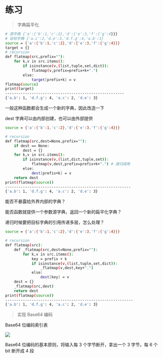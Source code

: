 # 练习

>  字典扁平化

```bash
# 源字典 {'a':{'b':1,'c':2},'d':{'e':3,'f':{'g':4}}}
# 目标字典 {'a.c':2,'d.e':3,'d.f.g':4,'a.b':1}
source = {'a':{'b':1,'c':2},'d':{'e':3,'f':{'g':4}}}
target = {}
# recursion
def flatmap(src,prefix=""):
    for k,v in src.items():
        if isinstance(v,(list,tuple,set,dict)):
            flatmap(v,prefix=prefix+k+".")
        else:
            target[prefix+k] = v
flatmap(source)
print(target)
------------------------------------------------------
{'a.b': 1, 'd.f.g': 4, 'a.c': 2, 'd.e': 3}
```

一般这种函数都会生成一个新的字典，因此改造一下

dest 字典可以由内部创建，也可以由外部提供

```bash
source = {'a':{'b':1,'c':2},'d':{'e':3,'f':{'g':4}}}

# recursion
def flatmap(src,dest=None,prefix=""):
    if dest == None:
        dest = {}
    for k,v in src.items():
        if isinstance(v,(list,dict,tuple,set)):
            flatmap(v,dest,prefix=prefix+k+".") # 递归调用
        else:
            dest[prefix+k] = v
    return dest
print(flatmap(source))
---------------------------------------------------------
{'a.b': 1, 'd.f.g': 4, 'a.c': 2, 'd.e': 3}
```

能否不暴露给外界内部的字典？

能否函数就提供一个参数源字典，返回一个新的扁平化字典？

递归时候要把目标字典的引用传递多层，怎么处理？

```bash
source = {'a':{'b':1,'c':2},'d':{'e':3,'f':{'g':4}}}

# recursion
def flatmap(src):
    def _flatmap(src,dest=None,prefix=""):
        for k,v in src.items():
            key = prefix + k
            if isinstance(v,(list,tuple,set,dict)):
                _flatmap(v,dest,key+".")
            else:
                dest[key] = v
    dest = {}
    _flatmap(src,dest)
    return dest
print(flatmap(source))
----------------------------------------------------------
{'a.b': 1, 'd.f.g': 4, 'a.c': 2, 'd.e': 3}
```

> 实现 Base64 编码

Base64 位编码索引表

![](D:\github\python\basic_grammar\images\Base64.png)

Base64 位编码的基本原则，将输入每 3 个字节断开，拿出一个 3 字节，每 6 个 bit 断开成 4 段

